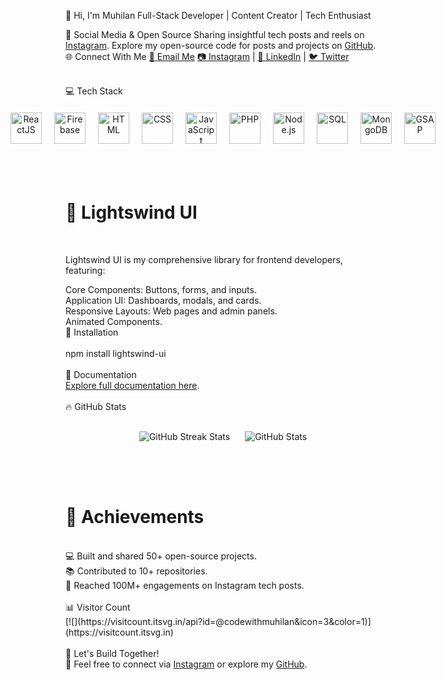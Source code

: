 🌟 Hi, I'm Muhilan
Full-Stack Developer | Content Creator | Tech Enthusiast

🎥 Social Media & Open Source
Sharing insightful tech posts and reels on <a href="https://instagram.com" target="_blank">Instagram</a>.
Explore my open-source code for posts and projects on <a href="https://github.com/codewithmuhilan" target="_blank">GitHub</a>.
🌐 Connect With Me
<a href="mailto:youremail@example.com" target="_blank">💌 Email Me</a>
<a href="https://instagram.com" target="_blank">📷 Instagram</a> | <a href="https://linkedin.com" target="_blank">💼 LinkedIn</a> | <a href="https://twitter.com" target="_blank">🐦 Twitter</a>

<br />
💻 Tech Stack
<div align="center" style="display: flex; justify-content: center; gap: 20px; flex-wrap: nowrap; padding: 20px;"> <a href="https://reactjs.org/" target="_blank"> <img src="https://img.icons8.com/color/48/000000/react-native.png" alt="ReactJS" title="ReactJS" style="width: 50px;" /> </a> <a href="https://firebase.google.com/" target="_blank"> <img src="https://img.icons8.com/color/48/000000/firebase.png" alt="Firebase" title="Firebase" style="width: 50px;" /> </a> <a href="https://www.w3.org/html/" target="_blank"> <img src="https://img.icons8.com/color/48/000000/html-5.png" alt="HTML" title="HTML" style="width: 50px;" /> </a> <a href="https://www.w3.org/Style/CSS/" target="_blank"> <img src="https://img.icons8.com/color/48/000000/css3.png" alt="CSS" title="CSS" style="width: 50px;" /> </a> <a href="https://www.javascript.com/" target="_blank"> <img src="https://img.icons8.com/color/48/000000/javascript.png" alt="JavaScript" title="JavaScript" style="width: 50px;" /> </a> <a href="https://www.php.net/" target="_blank"> <img src="https://img.icons8.com/officel/48/000000/php-logo.png" alt="PHP" title="PHP" style="width: 50px;" /> </a> <a href="https://nodejs.org/" target="_blank"> <img src="https://img.icons8.com/fluency/48/000000/node-js.png" alt="Node.js" title="Node.js" style="width: 50px;" /> </a> <a href="https://www.sql.org/" target="_blank"> <img src="https://img.icons8.com/color/48/000000/sql.png" alt="SQL" title="SQL" style="width: 50px;" /> </a> <a href="https://www.mongodb.com/" target="_blank"> <img src="https://img.icons8.com/color/48/000000/mongodb.png" alt="MongoDB" title="MongoDB" style="width: 50px;" /> </a> <a href="https://greensock.com/gsap/" target="_blank"> <img src="https://img.icons8.com/color/48/000000/gsap.png" alt="GSAP" title="GSAP" style="width: 50px;" /> </a> </div>

<br />
<br />

<h1>🎨 Lightswind UI</h1>
<br />

Lightswind UI is my comprehensive library for frontend developers, featuring:

Core Components: Buttons, forms, and inputs.<br />
Application UI: Dashboards, modals, and cards.<br />
Responsive Layouts: Web pages and admin panels.<br />
Animated Components.<br />
🚀 Installation<br />
<br />
npm install lightswind-ui<br /><br />
📘 Documentation<br />
<a href="https://your-documentation-link.com" target="_blank">Explore full documentation here</a>.
<br /><br />
🔥 GitHub Stats
<div align="center" style="margin: 20px 0;"> <img src="https://github-readme-streak-stats.herokuapp.com/?user=codewithmuhilan&theme=radical" alt="GitHub Streak Stats" style="margin: 10px;" /> <img src="https://github-readme-stats.vercel.app/api?username=codewithmuhilan&show_icons=true&theme=radical" alt="GitHub Stats" style="margin: 10px;" /> </div><br />
<br />
<h1>🌟 Achievements</h1> <br />
💻 Built and shared 50+ open-source projects.<br />
📚 Contributed to 10+ repositories.<br />
🚀 Reached 100M+ engagements on Instagram tech posts.<br />
<br />
📊 Visitor Count<br />
[![](https://visitcount.itsvg.in/api?id=@codewithmuhilan&icon=3&color=1)](https://visitcount.itsvg.in)<br /><br />
🚀 Let's Build Together!<br />
💌 Feel free to connect via <a href="https://instagram.com" target="_blank">Instagram</a> or explore my <a href="https://github.com/codewithmuhilan" target="_blank">GitHub</a>.
